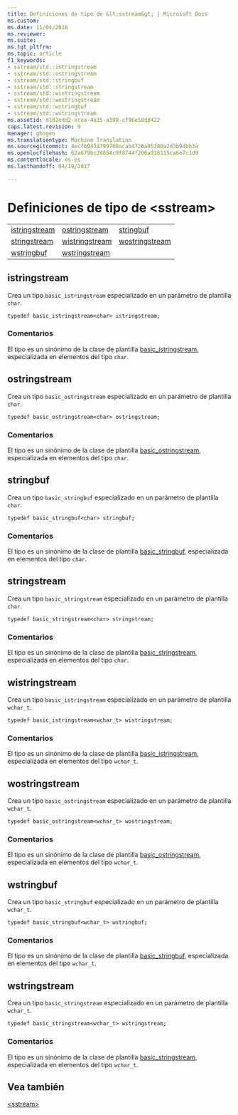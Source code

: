```yaml
---
title: Definiciones de tipo de &lt;sstream&gt; | Microsoft Docs
ms.custom: 
ms.date: 11/04/2016
ms.reviewer: 
ms.suite: 
ms.tgt_pltfrm: 
ms.topic: article
f1_keywords:
- sstream/std::istringstream
- sstream/std::ostringstream
- sstream/std::stringbuf
- sstream/std::stringstream
- sstream/std::wistringstream
- sstream/std::wostringstream
- sstream/std::wstringbuf
- sstream/std::wstringstream
ms.assetid: d102edd2-ecea-4a35-a398-cf96e58dd422
caps.latest.revision: 9
manager: ghogen
ms.translationtype: Machine Translation
ms.sourcegitcommit: 4ecf60434799708acab4726a95380a2d3b9dbb3a
ms.openlocfilehash: 62a679bc28854c9f8744f206a938115ca6e7c1d9
ms.contentlocale: es-es
ms.lasthandoff: 04/19/2017

---
```

# <a name="ltsstreamgt-typedefs"></a>Definiciones de tipo de &lt;sstream&gt;
||||  
|-|-|-|  
|[istringstream](#istringstream)|[ostringstream](#ostringstream)|[stringbuf](#stringbuf)|  
|[stringstream](#stringstream)|[wistringstream](#wistringstream)|[wostringstream](#wostringstream)|  
|[wstringbuf](#wstringbuf)|[wstringstream](#wstringstream)|  
  
##  <a name="istringstream"></a>  istringstream  
 Crea un tipo `basic_istringstream` especializado en un parámetro de plantilla `char`.  
  
```  
typedef basic_istringstream<char> istringstream;  
```  
  
### <a name="remarks"></a>Comentarios  
 El tipo es un sinónimo de la clase de plantilla [basic_istringstream](../standard-library/basic-istringstream-class.md), especializada en elementos del tipo `char`.  
  
##  <a name="ostringstream"></a>  ostringstream  
 Crea un tipo `basic_ostringstream` especializado en un parámetro de plantilla `char`.  
  
```  
typedef basic_ostringstream<char> ostringstream;  
```  
  
### <a name="remarks"></a>Comentarios  
 El tipo es un sinónimo de la clase de plantilla [basic_ostringstream](../standard-library/basic-ostringstream-class.md), especializada en elementos del tipo `char`.  
  
##  <a name="stringbuf"></a>  stringbuf  
 Crea un tipo `basic_stringbuf` especializado en un parámetro de plantilla `char`.  
  
```  
typedef basic_stringbuf<char> stringbuf;  
```  
  
### <a name="remarks"></a>Comentarios  
 El tipo es un sinónimo de la clase de plantilla [basic_stringbuf](../standard-library/basic-stringbuf-class.md), especializada en elementos del tipo `char`.  
  
##  <a name="stringstream"></a>  stringstream  
 Crea un tipo `basic_stringstream` especializado en un parámetro de plantilla `char`.  
  
```  
typedef basic_stringstream<char> stringstream;  
```  
  
### <a name="remarks"></a>Comentarios  
 El tipo es un sinónimo de la clase de plantilla [basic_stringstream](../standard-library/basic-stringstream-class.md), especializada en elementos del tipo `char`.  
  
##  <a name="wistringstream"></a>  wistringstream  
 Crea un tipo `basic_istringstream` especializado en un parámetro de plantilla `wchar_t`.  
  
```  
typedef basic_istringstream<wchar_t> wistringstream;  
```  
  
### <a name="remarks"></a>Comentarios  
 El tipo es un sinónimo de la clase de plantilla [basic_istringstream](../standard-library/basic-istringstream-class.md), especializada en elementos del tipo `wchar_t`.  
  
##  <a name="wostringstream"></a>  wostringstream  
 Crea un tipo `basic_ostringstream` especializado en un parámetro de plantilla `wchar_t`.  
  
```  
typedef basic_ostringstream<wchar_t> wostringstream;  
```  
  
### <a name="remarks"></a>Comentarios  
 El tipo es un sinónimo de la clase de plantilla [basic_ostringstream](../standard-library/basic-ostringstream-class.md), especializada en elementos del tipo `wchar_t`.  
  
##  <a name="wstringbuf"></a>  wstringbuf  
 Crea un tipo `basic_stringbuf` especializado en un parámetro de plantilla `wchar_t`.  
  
```  
typedef basic_stringbuf<wchar_t> wstringbuf;  
```  
  
### <a name="remarks"></a>Comentarios  
 El tipo es un sinónimo de la clase de plantilla [basic_stringbuf](../standard-library/basic-stringbuf-class.md), especializada en elementos del tipo `wchar_t`.  
  
##  <a name="wstringstream"></a>  wstringstream  
 Crea un tipo `basic_stringstream` especializado en un parámetro de plantilla `wchar_t`.  
  
```  
typedef basic_stringstream<wchar_t> wstringstream;  
```  
  
### <a name="remarks"></a>Comentarios  
 El tipo es un sinónimo de la clase de plantilla [basic_stringstream](../standard-library/basic-stringstream-class.md), especializada en elementos del tipo `wchar_t`.  
  
## <a name="see-also"></a>Vea también  
 [\<sstream>](../standard-library/sstream.md)



